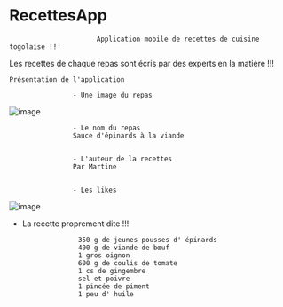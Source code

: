 # RecettesApp
                          Application mobile de recettes de cuisine togolaise !!!

Les recettes de chaque repas sont écris par des experts en la matière !!!

    Présentation de l'application
    
                    - Une image du repas 
![image](https://user-images.githubusercontent.com/116533841/203614613-5e3f4105-a87b-4196-a605-9357192f60d4.png)


                    - Le nom du repas
                    Sauce d'épinards à la viande 
                    
    
                    - L'auteur de la recettes 
                    Par Martine
                    
                    
                    - Les likes
![image](https://user-images.githubusercontent.com/116533841/203616881-b118c571-bc5a-4fa3-be59-2a63970c2d3b.png)


- La recette proprement dite !!!

                    350 g de jeunes pousses d' épinards
                    400 g de viande de bœuf
                    1 gros oignon
                    600 g de coulis de tomate
                    1 cs de gingembre
                    sel et poivre
                    1 pincée de piment
                    1 peu d' huile
